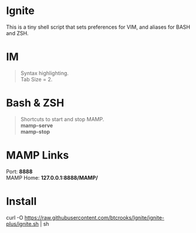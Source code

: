 Ignite
======

This is a tiny shell script that sets preferences for VIM, and aliases for BASH and ZSH.

IM
==
>Syntax highlighting.  
>Tab Size = 2.  

Bash & ZSH
==========
>Shortcuts to start and stop MAMP.  
>**mamp-serve**  
>**mamp-stop**  

MAMP Links
==========
Port: **8888**  
MAMP Home: **127.0.0.1:8888/MAMP/**

Install
=======
curl -O https://raw.githubusercontent.com/btcrooks/Ignite/ignite-plus/ignite.sh | sh
